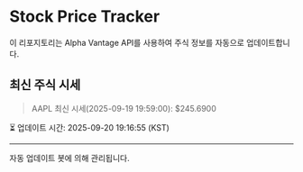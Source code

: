 
# Stock Price Tracker

이 리포지토리는 Alpha Vantage API를 사용하여 주식 정보를 자동으로 업데이트합니다.

## 최신 주식 시세
> AAPL 최신 시세(2025-09-19 19:59:00): $245.6900

⏳ 업데이트 시간: 2025-09-20 19:16:55 (KST)

---
자동 업데이트 봇에 의해 관리됩니다.
